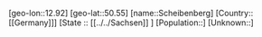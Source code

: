 ﻿---
location: [50.55,12.92]
type: City
tags:
- geo/City


SpocWebEntityId: 34002
isDeleted: false
confidential: public

---
[geo-lon::12.92]
[geo-lat::50.55]
[name::Scheibenberg]
[Country::[[Germany]]]
[State :: [[../../Sachsen]] ]
[Population::]
[Unknown::]

